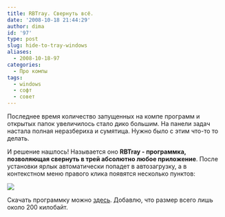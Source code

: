 ```yaml
---
title: RBTray. Свернуть всё.
date: '2008-10-18 21:44:29'
author: dima
id: '97'
type: post
slug: hide-to-tray-windows
aliases: 
  - 2008-10-18-97
categories:
  - Про компы
tags:
  - windows
  - софт
  - совет
---
```


Последнее время количество запущенных на компе программ и открытых папок увеличилось стало дико большим. На панели задач настала полная неразбериха и сумятица. Нужно было с этим что-то то делать. 

И решение нашлось! Называется оно **RBTray - программка, позволяющая свернуть в трей абсолютно любое приложение**. После установки ярлык автоматически попадет в автозагрузку, а в контекстном меню правого клика появятся несколько пунктов:  

[![](/uploads/_bl/0/s60670.jpg)](/uploads/_bl/0/60670.png "Нажмите, для просмотра в полном размере...")

  
Скачать программку можно [здесь](/load/0-0-0-1-20). Добавлю, что размер всего лишь около 200 килобайт. 